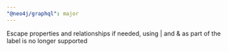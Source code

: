 ```yaml
---
"@neo4j/graphql": major
---
```


Escape properties and relationships if needed, using | and & as part of the label is no longer supported
